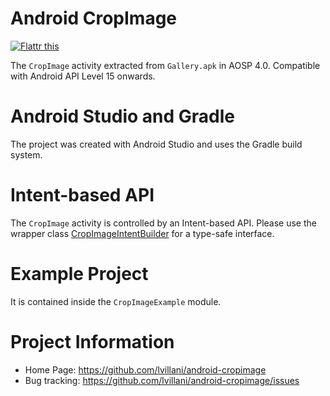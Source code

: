 Android CropImage
=================

<a href="https://flattr.com/submit/auto?user_id=lvillani&url=https%3A%2F%2Fgithub.com%2Flvillani%2Fandroid-cropimage%2F" target="_blank"><img src="//api.flattr.com/button/flattr-badge-large.png" alt="Flattr this" title="Flattr this" border="0"></a>

The `CropImage` activity extracted from `Gallery.apk` in AOSP 4.0. Compatible
with Android API Level 15 onwards.




Android Studio and Gradle
=========================

The project was created with Android Studio and uses the Gradle build system.




Intent-based API
================

The `CropImage` activity is controlled by an Intent-based API. Please use the
wrapper class [CropImageIntentBuilder](CropImage/src/main/java/com/android/camera/CropImageIntentBuilder.java)
for a type-safe interface.




Example Project
===============

It is contained inside the `CropImageExample` module.




Project Information
===================

 * Home Page: https://github.com/lvillani/android-cropimage
 * Bug tracking: https://github.com/lvillani/android-cropimage/issues

